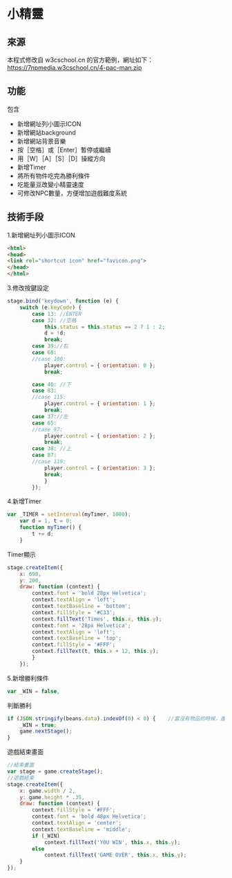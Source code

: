 # 小精靈
## 來源
本程式修改自 w3cschool.cn 的官方範例，網址如下：
https://7npmedia.w3cschool.cn/4-pac-man.zip
## 功能
包含
* 新增網址列小圖示ICON
* 新增網站background
* 新增網站背景音樂
* 按［空格］或［Enter］暫停或繼續
* 用［W］［A］［S］［D］操縱方向
* 新增Timer
* 將所有物件吃完為勝利條件
* 吃能量豆改變小精靈速度
* 可修改NPC數量，方便增加遊戲難度系統
## 技術手段
1.新增網址列小圖示ICON
```html
<html>
<head>
<link rel="shortcut icon" href="favicon.png">
</head>
</html>
```
3.修改按鍵設定
```js
stage.bind('keydown', function (e) {
	switch (e.keyCode) {
		case 13: //ENTER
		case 32: //空格
			this.status = this.status == 2 ? 1 : 2;
			d = !d;
			break;
		case 39://右
		case 68:
		//case 100: 
			player.control = { orientation: 0 };
			break;

		case 40: //下
		case 83:
		//case 115:
			player.control = { orientation: 1 };
			break;
		case 37://左
		case 65:
		//case 97: 
			player.control = { orientation: 2 };
			break;
		case 38: //上
		case 87:
		//case 119:
			player.control = { orientation: 3 };
			break;
			}
		});
```
4.新增Timer
```js
var _TIMER = setInterval(myTimer, 1000);
	var d = 1, t = 0;
	function myTimer() {
		t += d;
	}
```
Timer顯示
```js
stage.createItem({
	x: 690,
	y: 200,
	draw: function (context) {
		context.font = 'bold 28px Helvetica';
		context.textAlign = 'left';
		context.textBaseline = 'bottom';
		context.fillStyle = '#C33';
		context.fillText('Times', this.x, this.y);
		context.font = '28px Helvetica';
		context.textAlign = 'left';
		context.textBaseline = 'top';
		context.fillStyle = '#FFF';
		context.fillText(t, this.x + 12, this.y);
		}
	});
```
5.新增勝利條件
```js
var _WIN = false,
```
判斷勝利
```js
if (JSON.stringify(beans.data).indexOf(0) < 0) {	//當沒有物品的時候，進入結束畫面
	_WIN = true;
	game.nextStage();
}
```
遊戲結束畫面
```js
//結束畫面
var stage = game.createStage();
//遊戲結束
stage.createItem({
	x: game.width / 2,
	y: game.height * .35,
	draw: function (context) {
		context.fillStyle = '#FFF';
		context.font = 'bold 48px Helvetica';
		context.textAlign = 'center';
		context.textBaseline = 'middle';
		if (_WIN)
			context.fillText('YOU WIN', this.x, this.y);
		else
			context.fillText('GAME OVER', this.x, this.y);
	}
});
	
```
